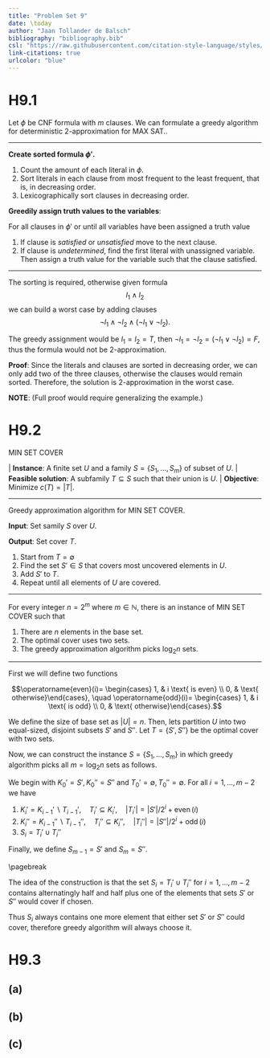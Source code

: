 ```yaml
---
title: "Problem Set 9"
date: \today
author: "Jaan Tollander de Balsch"
bibliography: "bibliography.bib"
csl: "https://raw.githubusercontent.com/citation-style-language/styles/master/harvard-anglia-ruskin-university.csl"
link-citations: true
urlcolor: "blue"
---
```

# H9.1
Let $ϕ$ be CNF formula with $m$ clauses. We can formulate a greedy algorithm for deterministic $2$-approximation for MAX SAT..

---

**Create sorted formula $ϕ'.$**

1) Count the amount of each literal in $ϕ.$
2) Sort literals in each clause from most frequent to the least frequent, that is, in decreasing order.
3) Lexicographically sort clauses in decreasing order.

**Greedily assign truth values to the variables**:

For all clauses in $ϕ'$ or until all variables have been assigned a truth value

1) If clause is *satisfied* or *unsatisfied* move to the next clause.
2) If clause is *undetermined*, find the first literal with unassigned variable. Then assign a truth value for the variable such that the clause satisfied.

---

The sorting is required, otherwise given formula 
$$l_1 ∧ l_2$$
we can build a worst case by adding clauses 
$$¬l_1 ∧ ¬l_2 ∧ (¬l_1∨¬l_2).$$

The greedy assignment would be $l_1=l_2=T$, then $¬l_1=¬l_2=(¬l_1∨¬l_2)=F$, thus the formula would not be $2$-approximation.

**Proof**: Since the literals and clauses are sorted in decreasing order, we can only add two of the three clauses, otherwise the clauses would remain sorted. Therefore, the solution is $2$-approximation in the worst case. 

**NOTE**: (Full proof would require generalizing the example.)

# H9.2
MIN SET COVER

| **Instance**: A finite set $U$ and a family $S=\{S_1,...,S_m\}$ of subset of $U.$
| **Feasible solution**: A subfamily $T⊆S$ such that their union is $U.$
| **Objective**: Minimize $c(T)=|T|.$

---

Greedy approximation algorithm for MIN SET COVER.

**Input**: Set samily $S$ over $U.$

**Output**: Set cover $T.$

1) Start from $T=∅$
2) Find the set $S'∈S$ that covers most uncovered elements in $U.$
3) Add $S'$ to $T.$
4) Repeat until all elements of $U$ are covered.

---

For every integer $n=2^m$ where $m∈ℕ$, there is an instance of MIN SET COVER such that 

1) There are $n$ elements in the base set.
2) The optimal cover uses two sets.
3) The greedy approximation algorithm picks $\log_2 n$ sets.

---

First we will define two functions

$$\operatorname{even}(i)=
\begin{cases}
1, & i \text{ is even} \\
0, & \text{ otherwise}\end{cases},
\quad
\operatorname{odd}(i)=
\begin{cases}
1, & i \text{ is odd} \\
0, & \text{ otherwise}\end{cases}.$$


We define the size of base set as $|U|=n.$ Then, lets partition $U$ into two equal-sized, disjoint subsets $S'$ and $S''.$ Let $T=\{S',S''\}$ be the optimal cover with two sets.

Now, we can construct the instance $S=\{S_1,...,S_m\}$ in which greedy algorithm picks all $m=\log_2 n$ sets as follows.

We begin with $K_0'=S',K_0''=S''$ and $T_0'=∅,T_0''=∅.$ For all $i=1,...,m-2$ we have

1) $K_i'=K_{i-1}'∖T_{i-1}',\quad T_i'⊆K_i',\quad |T_i'|=|S'|/2^i+\operatorname{even}(i)$
2) $K_i''=K_{i-1}''∖T_{i-1}'',\quad T_i''⊆K_i'',\quad |T_i''|=|S''|/2^i+\operatorname{odd}(i)$
3) $S_i=T_i'∪T_i''$

Finally, we define $S_{m-1}=S'$ and $S_{m}=S''.$

\pagebreak

The idea of the construction is that the set $S_i=T_i'∪T_i''$ for $i=1,...,m-2$ contains alternatingly half and half plus one of the elements that sets $S'$ or $S''$ would cover if chosen. 

Thus $S_i$ always contains one more element that either set $S'$ or $S''$ could cover, therefore greedy algorithm will always choose it.


# H9.3
## (a)


## (b)


## (c)


<!-- # References -->